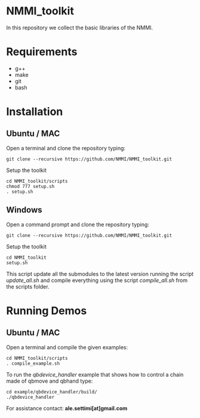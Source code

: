 # NMMI_toolkit
In this repository we collect the basic libraries of the NMMI.

Requirements
===
- g++
- make
- git
- bash

Installation
===

Ubuntu / MAC
---
Open a terminal and clone the repository typing:
```
git clone --recursive https://github.com/NMMI/NMMI_toolkit.git
```

Setup the toolkit
```
cd NMMI_toolkit/scripts
chmod 777 setup.sh
. setup.sh
```


Windows
---
Open a command prompt and clone the repository typing:
```
git clone --recursive https://github.com/NMMI/NMMI_toolkit.git
```

Setup the toolkit
```
cd NMMI_toolkit
setup.sh
```

This script update all the submodules to the latest version running the script *update_all.sh* and compile everything using the script *compile_all.sh* from the scripts folder.

Running Demos
===

Ubuntu / MAC
---
Open a terminal and compile the given examples:
```
cd NMMI_toolkit/scripts
. compile_example.sh
```

To run the *qbdevice_handler* example that shows how to control a chain made of qbmove and qbhand type:
```
cd example/qbdevice_handler/build/
./qbdevice_handler
```

For assistance contact: **ale.settimi[at]gmail.com**
